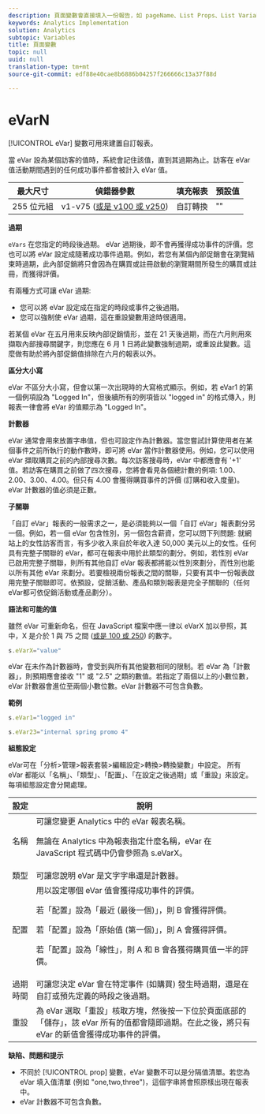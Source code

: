 ```yaml
---
description: 頁面變數會直接填入一份報告，如 pageName、List Props、List Variables 等。
keywords: Analytics Implementation
solution: Analytics
subtopic: Variables
title: 頁面變數
topic: null
uuid: null
translation-type: tm+mt
source-git-commit: edf88e40cae8b6886b04257f266666c13a37f88d

---
```



# eVarN

[!UICONTROL eVar] 變數可用來建置自訂報表。

<!-- 

eVarN.xml

 -->

當 eVar 設為某個訪客的值時，系統會記住該值，直到其過期為止。訪客在 eVar 值活動期間遇到的任何成功事件都會被計入 eVar 值。

| 最大尺寸 | 偵錯器參數 | 填充報表 | 預設值 |
|---|---|---|---|
| 255 位元組 | v1-v75 ([或是 v100 或 v250](/help/implement/js-implementation/page-variables/page-variables.md)) | 自訂轉換 | "" |

**過期**

`eVars` 在您指定的時段後過期。 eVar 過期後，即不會再獲得成功事件的評價。您也可以將 eVar 設定成隨著成功事件過期。例如，若您有某個內部促銷會在瀏覽結束時過期，此內部促銷將只會因為在購買或註冊啟動的瀏覽期間所發生的購買或註冊，而獲得評價。

有兩種方式可讓 eVar 過期: 

* 您可以將 eVar 設定成在指定的時段或事件之後過期。
* 您可以強制使 eVar 過期，這在重設變數用途時很適用。

若某個 eVar 在五月用來反映內部促銷情形，並在 21 天後過期，而在六月則用來擷取內部搜尋關鍵字，則您應在 6 月 1 日將此變數強制過期，或重設此變數。這麼做有助於將內部促銷值排除在六月的報表以外。

**區分大小寫**

eVar 不區分大小寫，但會以第一次出現時的大寫格式顯示。例如，若 eVar1 的第一個例項設為 "Logged In"，但後續所有的例項皆以 "logged in" 的格式傳入，則報表一律會將 eVar 的值顯示為 "Logged In"。

**計數器**

eVar 通常會用來放置字串值，但也可設定作為計數器。當您嘗試計算使用者在某個事件之前所執行的動作數時，即可將 eVar 當作計數器使用。例如，您可以使用 eVar 擷取購買之前的內部搜尋次數。每次訪客搜尋時，eVar 中都應會有 '+1' 值。若訪客在購買之前做了四次搜尋，您將會看見各個總計數的例項: 1.00、2.00、3.00、4.00。但只有 4.00 會獲得購買事件的評價 (訂購和收入度量)。eVar 計數器的值必須是正數。

**子關聯**

「自訂 eVar」報表的一般需求之一，是必須能夠以一個「自訂 eVar」報表劃分另一個。例如，若一個 eVar 包含性別，另一個包含薪資，您可以問下列問題: 就網站上的女性訪客而言，有多少收入來自於年收入達 50,000 美元以上的女性。任何具有完整子關聯的 eVar，都可在報表中用於此類型的劃分。例如，若性別 eVar 已啟用完整子關聯，則所有其他自訂 eVar 報表都將能以性別來劃分，而性別也能以所有其他 eVar 來劃分。若要檢視兩份報表之間的關聯，只要有其中一份報表啟用完整子關聯即可。依預設，促銷活動、產品和類別報表是完全子關聯的（任何eVar都可依促銷活動或產品劃分）。

**語法和可能的值**

雖然 eVar 可重新命名，但在 JavaScript 檔案中應一律以 eVarX 加以參照，其中，X 是介於 1 與 75 之間 ([或是 100 或 250](/help/implement/js-implementation/page-variables/page-variables.md)) 的數字。

```js
s.eVarX="value"
```

eVar 在未作為計數器時，會受到與所有其他變數相同的限制。若 eVar 為「計數器」，則預期應會接收 "1" 或 "2.5" 之類的數值。若指定了兩個以上的小數位數，eVar 計數器會進位至兩個小數位數。eVar 計數器不可包含負數。

**範例**

```js
s.eVar1="logged in"
```

```js
s.eVar23="internal spring promo 4"
```

**組態設定**

eVar可在「分析&gt;管理&gt;報表套裝&gt;編輯設定&gt;轉換&gt;轉換變數」中設定。 所有 eVar 都能以「名稱」、「類型」、「配置」、「在設定之後過期」或「重設」來設定。每項組態設定會分開處理。

<table id="table_5C524B71520849FA8A9A6B79A3EE77C9"> 
 <thead> 
  <tr> 
   <th class="entry"> 設定 </th> 
   <th class="entry"> 說明 </th> 
  </tr> 
 </thead>
 <tbody> 
  <tr> 
   <td> 名稱 </td> 
   <td> 可讓您變更 <span class="keyword">Analytics</span> 中的 eVar 報表名稱。 <p>無論在 <span class="keyword">Analytics</span> 中為報表指定什麼名稱，eVar 在 JavaScript 程式碼中仍會參照為 s.eVarX。 </p> </td> 
  </tr> 
  <tr> 
   <td> 類型 </td> 
   <td> 可讓您說明 eVar 是文字字串還是計數器。 </td> 
  </tr> 
  <tr> 
   <td> 配置 </td> 
   <td> 用以設定哪個 eVar 值會獲得成功事件的評價。 <p>若「配置」設為「最近 (最後一個)」，則 B 會獲得評價。 </p> <p>若「配置」設為「原始值 (第一個)」，則 A 會獲得評價。 </p> <p>若「配置」設為「線性」，則 A 和 B 會各獲得購買值一半的評價。 </p> </td> 
  </tr> 
  <tr> 
   <td> 過期時間 </td> 
   <td> 可讓您決定 eVar 會在特定事件 (如購買) 發生時過期，還是在自訂或預先定義的時段之後過期。 </td> 
  </tr> 
  <tr> 
   <td> 重設 </td> 
   <td> 為 eVar 選取<span class="wintitle">「重設」</span>核取方塊，然後按一下位於頁面底部的<span class="wintitle">「儲存」</span>，該 eVar 所有的值都會隨即過期。在此之後，將只有 eVar 的新值會獲得成功事件的評價。 </td> 
  </tr> 
 </tbody> 
</table>

**缺陷、問題和提示**

* 不同於 [!UICONTROL prop] 變數，eVar 變數不可以是分隔值清單。若您為 eVar 填入值清單 (例如 "one,two,three")，這個字串將會照原樣出現在報表中。
* eVar 計數器不可包含負數。
